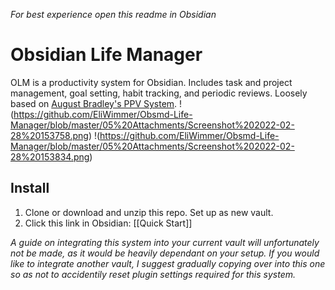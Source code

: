 *For best experience open this readme in Obsidian*
# Obsidian Life Manager
OLM is a productivity system for Obsidian. Includes task and project management, goal setting, habit tracking, and periodic reviews. Loosely based on [August Bradley's PPV System](http://www.augustbradley.com/).
!(https://github.com/EliWimmer/Obsmd-Life-Manager/blob/master/05%20Attachments/Screenshot%202022-02-28%20153758.png)
!(https://github.com/EliWimmer/Obsmd-Life-Manager/blob/master/05%20Attachments/Screenshot%202022-02-28%20153834.png)
## Install
1. Clone or download and unzip this repo. Set up as new vault.
2. Click this link in Obsidian: [[Quick Start]]

*A guide on integrating this system into your current vault will unfortunately not be made, as it would be heavily dependant on your setup. If you would like to integrate another vault, I suggest gradually copying over into this one so as not to accidentily reset plugin settings required for this system.*
